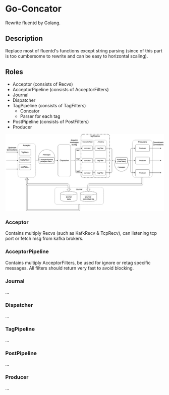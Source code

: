 # Go-Concator

Rewrite fluentd by Golang.


## Description

Replace most of fluentd's functions except string parsing
(since of this part is too cumbersome to rewrite
 and can be easy to horizontal scaling).


## Roles

- Acceptor (consists of Recvs)
- AcceptorPipeline (consists of AcceptorFilters)
- Journal
- Dispatcher
- TagPipeline (consists of TagFilters)
    - Concator
    - Parser for each tag
- PostPipeline (consists of PostFilters)
- Producer


![architecture](docs/architecture.jpg)


### Acceptor

Contains multiply Recvs (such as KafkRecv & TcpRecv),
can listening tcp port or fetch msg from kafka brokers.


### AcceptorPipeline

Contains multiply AcceptorFilters, be used for ignore or retag specific messages.
All filters should return very fast to avoid blocking.


### Journal

...


### Dispatcher

...


### TagPipeline

...


### PostPipeline

...


### Producer

...


